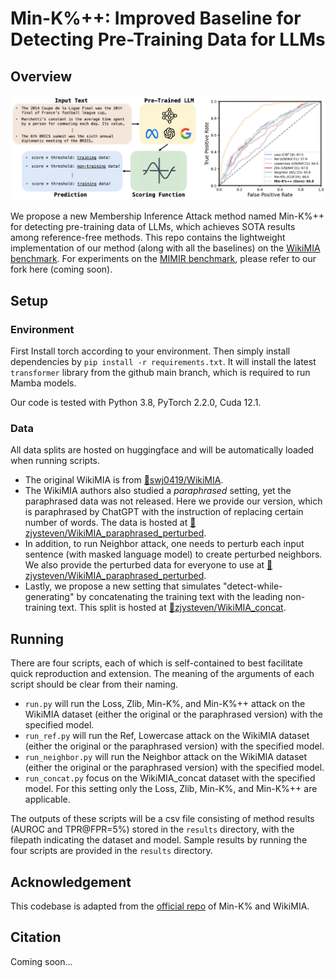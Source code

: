 # Min-K%++: Improved Baseline for Detecting Pre-Training Data for LLMs

## Overview

![teaser figure](images/teaser_w_results.png)

We propose a new Membership Inference Attack method named Min-K%++ for detecting pre-training data of LLMs, which achieves SOTA results among reference-free methods. This repo contains the lightweight implementation of our method (along with all the baselines) on the [WikiMIA benchmark](https://huggingface.co/datasets/swj0419/WikiMIA). For experiments on the [MIMIR benchmark](https://github.com/iamgroot42/mimir), please refer to our fork here (coming soon).


## Setup
### Environment
First Install torch according to your environment. Then simply install dependencies by `pip install -r requirements.txt`. It will install the latest `transformer` library from the github main branch, which is required to run Mamba models.

Our code is tested with Python 3.8, PyTorch 2.2.0, Cuda 12.1.

### Data
All data splits are hosted on huggingface and will be automatically loaded when running scripts.
- The original WikiMIA is from [🤗swj0419/WikiMIA](https://huggingface.co/datasets/swj0419/WikiMIA). 
- The WikiMIA authors also studied a *paraphrased* setting, yet the paraphrased data was not released. Here we provide our version, which is paraphrased by ChatGPT with the instruction of replacing certain number of words. The data is hosted at [🤗zjysteven/WikiMIA_paraphrased_perturbed](https://huggingface.co/datasets/zjysteven/WikiMIA_paraphrased_perturbed).
- In addition, to run Neighbor attack, one needs to perturb each input sentence (with masked language model) to create perturbed neighbors. We also provide the perturbed data for everyone to use at [🤗zjysteven/WikiMIA_paraphrased_perturbed](https://huggingface.co/datasets/zjysteven/WikiMIA_paraphrased_perturbed).
- Lastly, we propose a new setting that simulates "detect-while-generating" by concatenating the training text with the leading non-training text. This split is hosted at [🤗zjysteven/WikiMIA_concat](https://huggingface.co/datasets/zjysteven/WikiMIA_concat).

## Running
There are four scripts, each of which is self-contained to best facilitate quick reproduction and extension. The meaning of the arguments of each script should be clear from their naming.

- `run.py` will run the Loss, Zlib, Min-K%, and Min-K%++ attack on the WikiMIA dataset (either the original or the paraphrased version) with the specified model.
- `run_ref.py` will run the Ref, Lowercase attack on the WikiMIA dataset (either the original or the paraphrased version) with the specified model.
- `run_neighbor.py` will run the Neighbor attack on the WikiMIA dataset (either the original or the paraphrased version) with the specified model.
- `run_concat.py` focus on the WikiMIA_concat dataset with the specified model. For this setting only the Loss, Zlib, Min-K%, and Min-K%++ are applicable.

The outputs of these scripts will be a csv file consisting of method results (AUROC and TPR@FPR=5%) stored in the `results` directory, with the filepath indicating the dataset and model. Sample results by running the four scripts are provided in the `results` directory.

## Acknowledgement
This codebase is adapted from the [official repo](https://github.com/swj0419/detect-pretrain-code) of Min-K% and WikiMIA.

## Citation
Coming soon...
